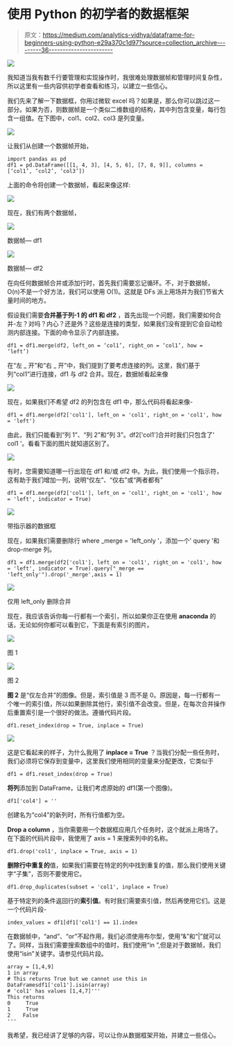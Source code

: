 # 使用 Python 的初学者的数据框架

> 原文：<https://medium.com/analytics-vidhya/dataframe-for-beginners-using-python-e29a370c1d97?source=collection_archive---------36----------------------->

![](img/e8f021259a26627c116d12ea82b21eb6.png)

我知道当我有数千行要管理和实现操作时，我很难处理数据帧和管理时间复杂性，所以这里有一些内容供初学者查看和练习，以建立一些信心。

我们先来了解一下数据框，你用过微软 excel 吗？如果是，那么你可以跳过这一部分。如果为否，则数据帧是一个类似二维数组的结构，其中列包含变量，每行包含一组值。在下图中，col1、col2、col3 是列变量。

![](img/7832c7f4cf3dc0532f6db9b354781a67.png)

让我们从创建一个数据帧开始，

```
import pandas as pd
df1 = pd.DataFrame([[1, 4, 3], [4, 5, 6], [7, 8, 9]], columns = [‘col1’, ‘col2’, ‘col3’])
```

上面的命令将创建一个数据帧，看起来像这样:

![](img/0200d86f9c4a89c672d1777148ba6547.png)

现在，我们有两个数据帧，

![](img/0200d86f9c4a89c672d1777148ba6547.png)

数据帧— df1

![](img/b483d3a14dff9306f31bba358f0e8511.png)

数据帧— df2

在向任何数据帧合并或添加行时，首先我们需要忘记循环。不，对于数据帧，O(n)不是一个好方法，我们可以使用 O(1)。这就是 DFs 派上用场并为我们节省大量时间的地方。

假设我们需要**合并基于列-1 的 df1 和 df2** ，首先出现一个问题，我们需要如何合并-左？对吗？内心？还是外？这些是连接的类型，如果我们没有提到它会自动检测内部连接。下面的命令显示了内部连接。

```
df1 = df1.merge(df2, left_on = ‘col1’, right_on = ‘col1’, how = ‘left’)
```

在“左 _ 开”和“右 _ 开”中，我们提到了要考虑连接的列。这里，我们基于列“col1”进行连接，df1 与 df2 合并。现在，数据帧看起来像

![](img/6bdcd4131a21b287c6bbfbbeddcc1c90.png)

现在，如果我们不希望 df2 的列包含在 df1 中，那么代码将看起来像-

```
df1 = df1.merge(df2['col1'], left_on = 'col1', right_on = 'col1', how = 'left')
```

由此，我们只能看到“列 1”、“列 2”和“列 3”。df2['col1']合并时我们只包含了' col1 '。看看下面的图片就知道区别了。

![](img/693beae9554bd8a97ebd0c9e3a991175.png)

有时，您需要知道哪一行出现在 df1 和/或 df2 中。为此，我们使用一个指示符，这有助于我们增加一列，说明“仅左”、“仅右”或“两者都有”

```
df1 = df1.merge(df2['col1'], left_on = 'col1', right_on = 'col1', how = 'left', indicator = True)
```

![](img/6d2dcfdd30d0e2f79612b02db6dfcccc.png)

带指示器的数据框

现在，如果我们需要删除行 where _merge = 'left_only '，添加一个' query '和 drop-merge 列。

```
df1 = df1.merge(df2['col1'], left_on = 'col1', right_on = 'col1', how = 'left', indicator = True).query("_merge == 'left_only'").drop('_merge',axis = 1)
```

![](img/1cdf4b12b089a911eaeb799d7b2cad6f.png)

仅用 left_only 删除合并

现在，我应该告诉你每一行都有一个索引，所以如果你正在使用 **anaconda** 的话，无论如何你都可以看到它，下面是有索引的图片。

![](img/5e2a842c962dd3960bd6754184d23789.png)

图 1

![](img/f3f630d2b3ed1f17f607572a6754620a.png)

图 2

**图 2** 是“仅左合并”的图像。但是，索引值是 3 而不是 0。原因是，每一行都有一个唯一的索引值，所以如果删除其他行，索引值不会改变。但是，在每次合并操作后重置索引是一个很好的做法。遵循代码片段。

```
df1.reset_index(drop = True, inplace = True)
```

![](img/57a6738bc1e89dff1cc0f93d10d22797.png)

这是它看起来的样子，为什么我用了 **inplace = True** ？当我们分配一些任务时，我们必须将它保存到变量中，这里我们使用相同的变量来分配更改，它类似于

```
df1 = df1.reset_index(drop = True)
```

**将列**添加到 DataFrame，让我们考虑原始的 df1(第一个图像)。

```
df1['col4'] = ''
```

创建名为“col4”的新列时，所有行值都为空。

**Drop a column** ，当你需要用一个数据框应用几个任务时，这个就派上用场了。在下面的代码片段中，我使用了 axis = 1 来搜索列中的名称。

```
df1.drop('col1', inplace = True, axis = 1)
```

**删除行中重复的**值，如果我们需要在特定的列中找到重复的值，那么我们使用关键字“子集”，否则不要使用它。

```
df1.drop_duplicates(subset = 'col1', inplace = True)
```

基于特定列的条件返回行的**索引值**。有时我们需要索引值，然后再使用它们。这是一个代码片段-

```
index_values = df1[df1['col1'] == 1].index
```

在数据帧中，“and”、“or”不起作用，我们必须使用布尔型，使用“&”和“|”就可以了。同样，当我们需要搜索数组中的值时，我们使用“in ”,但是对于数据帧，我们使用“isin”关键字。请参见代码片段。

```
array = [1,4,9]
1 in array
# This returns True but we cannot use this in DataFramesdf1['col1'].isin(array)
# 'col1' has values [1,4,7]''' 
This returns
0     True
1     True
2    False
'''
```

我希望，我已经讲了足够的内容，可以让你从数据框架开始，并建立一些信心。